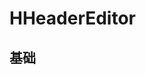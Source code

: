 # HHeaderEditor

## 基础

<div class="border">
<HHeaderEditor :value="value" @update:value="onUpdate"></HHeaderEditor>
</div>

<script setup>
import { ref } from 'vue'
import HHeaderEditor from '../src/components/HHeaderEditor.vue'
const value = ref('Hello World')
const onUpdate = (v) => {
  value.value = v
}
</script>

